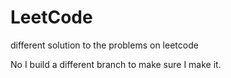 # LeetCode
different solution to the problems on leetcode

No I build a different branch to make sure I make it.
